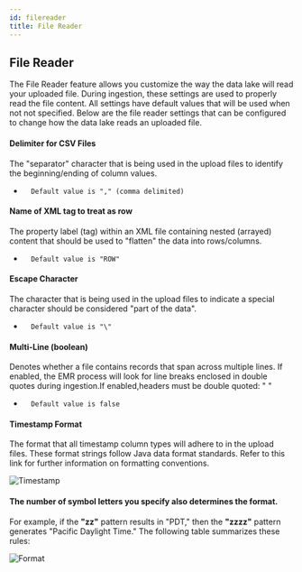 ```yaml
---
id: filereader
title: File Reader
---
```



## File Reader

The File Reader feature allows you customize the way the data lake will read your uploaded file. During ingestion, these settings are used to properly read the file content. All settings have default values that will be used when not not specified. Below are the file reader settings that can be configured to change how the data lake reads an uploaded file.

#### Delimiter for CSV Files

The "separator" character that is being used in the upload files to identify the beginning/ending of column values.
-       Default value is "," (comma delimited)


#### Name of XML tag to treat as row

The property label (tag) within an XML file containing nested (arrayed) content that should be used to "flatten" the data into rows/columns.
-       Default value is "ROW"

#### Escape Character

The character that is being used in the upload files to indicate a special character should be
considered "part of the data".
-       Default value is "\"

#### Multi-Line (boolean)

Denotes whether a file contains records that span across multiple lines. If enabled, the EMR
process will look for line breaks enclosed in double quotes during ingestion.If enabled,headers must be double quoted: " " 
-       Default value is false

#### Timestamp Format

The format that all timestamp column types will adhere to in the upload files. These format strings follow Java data format standards. Refer to this link for further information on formatting conventions.


![Timestamp](/img/features/timestamp.png)

#### The number of symbol letters you specify also determines the format. 
For example, if the **"zz"** pattern results in "PDT," then the **"zzzz"** pattern generates "Pacific Daylight Time."
The following table summarizes these rules:

![Format](/img/features/format.png)

